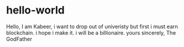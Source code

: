 # hello-world
Hello,
I am Kabeer, i want to drop out of univeristy but first i must earn blockchain.
i hope i make it.
i will be a billionaire.
yours sincerely,
The GodFather
